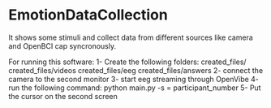 # EmotionDataCollection

It shows some stimuli and collect data from different sources like camera and OpenBCI cap syncronously.

For running this software: 
1- Create the following folders:
     created_files/
     created_files/videos
     created_files/eeg
     created_files/answers
2- connect the camera to the second monitor
3- start eeg streaming through OpenVibe
4- run the following command:
     python main.py -s = participant_number
5- Put the cursor on the second screen

